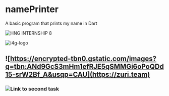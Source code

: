 # namePrinter
A basic program that prints my name in Dart

![HNG INTERNSHIP 8](https://encrypted-tbn0.gstatic.com/images?q=tbn:ANd9GcS3mHm1efRJE5qSMMGi6oPoQDd15-srW2Bf_A&usqp=CAU)

![i4g-logo](https://user-images.githubusercontent.com/43139388/130234383-483020c6-63d7-44e8-8ab1-8fdafb127bcb.png)

## ![https://encrypted-tbn0.gstatic.com/images?q=tbn:ANd9GcS3mHm1efRJE5qSMMGi6oPoQDd15-srW2Bf_A&usqp=CAU](https://zuri.team)

### ![Link to second task](https://github.com/ucwealth/infoDisplayer)
